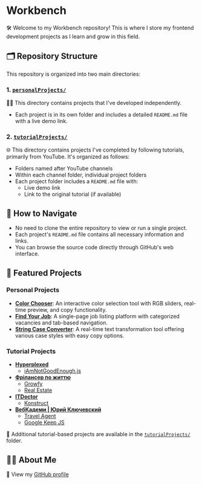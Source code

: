 # Workbench

🛠 Welcome to my Workbench repository! This is where I store my frontend development projects as I learn and grow in this field.

## 🗂 Repository Structure

This repository is organized into two main directories:

### 1. [``personalProjects/``](https://github.com/mikroffarad/workbench/tree/main/personalProjects)

👨‍💻 This directory contains projects that I've developed independently. 
- Each project is in its own folder and includes a detailed ``README.md`` file with a live demo link.

### 2. [``tutorialProjects/``](https://github.com/mikroffarad/workbench/tree/main/tutorialProjects)

🌐 This directory contains projects I've completed by following tutorials, primarily from YouTube. It's organized as follows:
- Folders named after YouTube channels
- Within each channel folder, individual project folders
- Each project folder includes a ``README.md`` file with:
  - Live demo link
  - Link to the original tutorial (if available)

## 📂 How to Navigate

- No need to clone the entire repository to view or run a single project.
- Each project's ``README.md`` file contains all necessary information and links. 
- You can browse the source code directly through GitHub's web interface.

## 💼 Featured Projects

### Personal Projects
- [**Color Chooser**](https://github.com/mikroffarad/workbench/tree/main/personalProjects/colorChooser): An interactive color selection tool with RGB sliders, real-time preview, and copy functionality.
- [**Find Your Job**](https://github.com/mikroffarad/workbench/tree/main/personalProjects/findYourJob): A single-page job listing platform with categorized vacancies and tab-based navigation.
- [**String Case Converter**](https://github.com/mikroffarad/workbench/tree/main/personalProjects/stringCaseConverter): A real-time text transformation tool offering various case styles with easy copy options.

### Tutorial Projects
- [**Hyperplexed**](https://www.youtube.com/@Hyperplexed)
  - [iAmNotGoodEnough.js](https://github.com/mikroffarad/workbench/tree/main/tutorialProjects/hyperplexed/iAmNotGoodEnough.js)
- [**Фрілансер по життю**](https://www.youtube.com/@FreelancerLifeStyle)
  - [Growfy](https://github.com/mikroffarad/workbench/tree/main/tutorialProjects/freelancerls/growfy)
  - [Real Estate](https://github.com/mikroffarad/workbench/tree/main/tutorialProjects/freelancerls/realestate)
- [**ITDoctor**](https://www.youtube.com/@ITDoctor)
  - [Konstruct](https://github.com/mikroffarad/workbench/tree/main/tutorialProjects/itdoctor/konstruct)
- [**ВебКадеми | Юрий Ключевский**](https://www.youtube.com/@WebCademy)
  - [Travel Agent](https://github.com/mikroffarad/workbench/tree/main/tutorialProjects/webcademy/travelAgent)
  - [Google Keep JS](https://github.com/mikroffarad/workbench/tree/main/tutorialProjects/webcademy/GoogleKeep-JS)

📂 Additional tutorial-based projects are available in the [``tutorialProjects/``](https://github.com/mikroffarad/workbench/tree/main/tutorialProjects) folder.

## 👨‍🦰 About Me

💫 View my [GitHub profile](https://github.com/mikroffarad)
